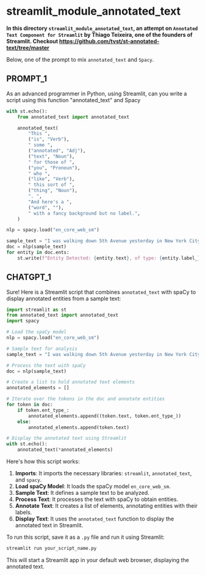 # streamlit_module_annotated_text


**In this directory `streamlit_module_annotated_text`, an attempt on `Annotated Text Component for Streamlit` by Thiago Teixeira, one of the founders of Streamlit. Checkout https://github.com/tvst/st-annotated-text/tree/master**


Below, one of the prompt to mix `annotated_text` and `Spacy`.

## PROMPT_1
As an advanced programmer in Python, using Streamlit, can you write a script using this function "annotated_text" and Spacy

```python
with st.echo():
    from annotated_text import annotated_text

    annotated_text(
        "This ",
        ("is", "Verb"),
        " some ",
        ("annotated", "Adj"),
        ("text", "Noun"),
        " for those of ",
        ("you", "Pronoun"),
        " who ",
        ("like", "Verb"),
        " this sort of ",
        ("thing", "Noun"),
        ". ",
        "And here's a ",
        ("word", ""),
        " with a fancy background but no label.",
    )
```

```python
nlp = spacy.load("en_core_web_sm")

sample_text = "I was walking down 5th Avenue yesterday in New York City and I saw Bill Gates!"
doc = nlp(sample_text)
for entity in doc.ents:
    st.write(f"Entity Detected: {entity.text}, of type: {entity.label_}")  
```



## CHATGPT_1
Sure! Here is a Streamlit script that combines `annotated_text` with spaCy to display annotated entities from a sample text:

```python
import streamlit as st
from annotated_text import annotated_text
import spacy

# Load the spaCy model
nlp = spacy.load("en_core_web_sm")

# Sample text for analysis
sample_text = "I was walking down 5th Avenue yesterday in New York City and I saw Bill Gates!"

# Process the text with spaCy
doc = nlp(sample_text)

# Create a list to hold annotated text elements
annotated_elements = []

# Iterate over the tokens in the doc and annotate entities
for token in doc:
    if token.ent_type_:
        annotated_elements.append((token.text, token.ent_type_))
    else:
        annotated_elements.append(token.text)

# Display the annotated text using Streamlit
with st.echo():
    annotated_text(*annotated_elements)
```

Here's how this script works:
1. **Imports**: It imports the necessary libraries: `streamlit`, `annotated_text`, and `spacy`.
2. **Load spaCy Model**: It loads the spaCy model `en_core_web_sm`.
3. **Sample Text**: It defines a sample text to be analyzed.
4. **Process Text**: It processes the text with spaCy to obtain entities.
5. **Annotate Text**: It creates a list of elements, annotating entities with their labels.
6. **Display Text**: It uses the `annotated_text` function to display the annotated text in Streamlit.

To run this script, save it as a `.py` file and run it using Streamlit:

```bash
streamlit run your_script_name.py
```

This will start a Streamlit app in your default web browser, displaying the annotated text.


